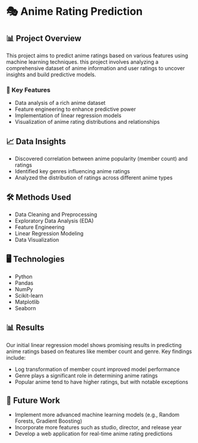# 🎭 Anime Rating Prediction

## 📊 Project Overview

This project aims to predict anime ratings based on various features using machine learning techniques. this project involves analyzing a comprehensive dataset of anime information and user ratings to uncover insights and build predictive models.

### 🌟 Key Features

- Data analysis of a rich anime dataset
- Feature engineering to enhance predictive power
- Implementation of linear regression models
- Visualization of anime rating distributions and relationships

## 📈 Data Insights

- Discovered correlation between anime popularity (member count) and ratings
- Identified key genres influencing anime ratings
- Analyzed the distribution of ratings across different anime types

## 🛠️ Methods Used

- Data Cleaning and Preprocessing
- Exploratory Data Analysis (EDA)
- Feature Engineering
- Linear Regression Modeling
- Data Visualization

## 🖥️ Technologies

- Python
- Pandas
- NumPy
- Scikit-learn
- Matplotlib
- Seaborn

## 📊 Results

Our initial linear regression model shows promising results in predicting anime ratings based on features like member count and genre. Key findings include:

- Log transformation of member count improved model performance
- Genre plays a significant role in determining anime ratings
- Popular anime tend to have higher ratings, but with notable exceptions

## 🔮 Future Work

- Implement more advanced machine learning models (e.g., Random Forests, Gradient Boosting)
- Incorporate more features such as studio, director, and release year
- Develop a web application for real-time anime rating predictions
